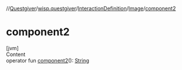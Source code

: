 //[Questgiver](../../../index.md)/[wisp.questgiver](../../index.md)/[InteractionDefinition](../index.md)/[Image](index.md)/[component2](component2.md)



# component2  
[jvm]  
Content  
operator fun [component2](component2.md)(): [String](https://kotlinlang.org/api/latest/jvm/stdlib/kotlin/-string/index.html)  



